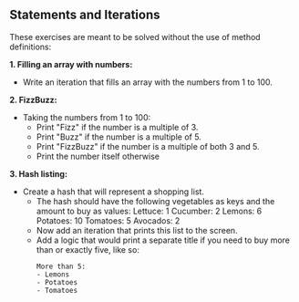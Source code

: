 Statements and Iterations
--

These exercises are meant to be solved without the use of method definitions:

  **1. Filling an array with numbers:**
  - Write an iteration that fills an array with the numbers from 1 to 100.

  **2. FizzBuzz:**
  - Taking the numbers from 1 to 100:
    - Print "Fizz" if the number is a multiple of 3.
    - Print "Buzz" if the number is a multiple of 5.
    - Print "FizzBuzz" if the number is a multiple of both 3 and 5.
    - Print the number itself otherwise

  **3. Hash listing:**
  - Create a hash that will represent a shopping list.
    - The hash should have the following vegetables as keys and the amount to buy as values:
      Lettuce: 1
      Cucumber: 2
      Lemons: 6
      Potatoes: 10
      Tomatoes: 5
      Avocados: 2
    - Now add an iteration that prints this list to the screen.
    - Add a logic that would print a separate title if you need to buy more than or exactly five, like so:
      ```
      More than 5:
      - Lemons
      - Potatoes
      - Tomatoes
      ```
